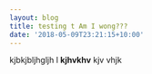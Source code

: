 ```yaml
---
layout: blog
title: testing t Am I wong???
date: '2018-05-09T23:21:15+10:00'
---
```

kjbkjbljhgljh l **kjhvkhv** kjv  vhjk
